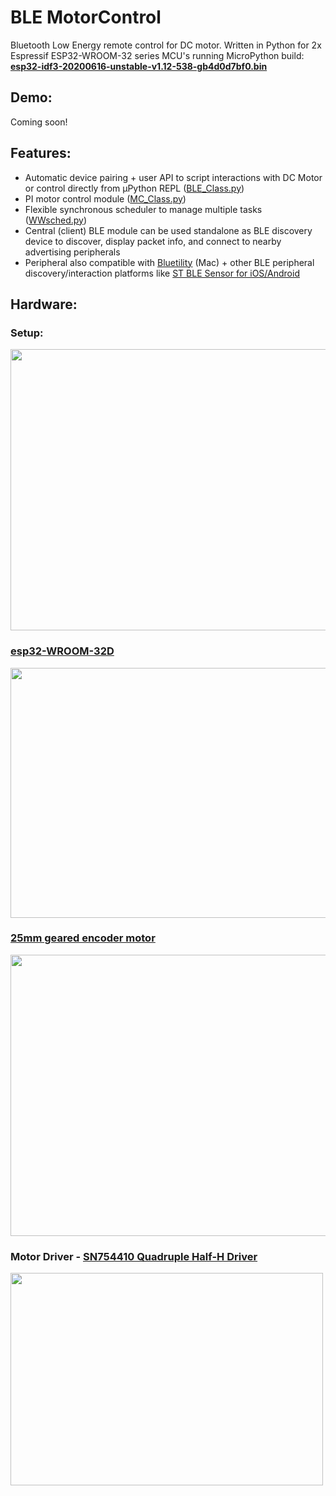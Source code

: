 # BLE MotorControl

Bluetooth Low Energy remote control for DC motor. Written in Python for 2x Espressif ESP32-WROOM-32 series MCU's running MicroPython build: [**esp32-idf3-20200616-unstable-v1.12-538-gb4d0d7bf0.bin**](https://micropython.org/download/esp32/)

Demo:
-----
Coming soon!

Features:
---------

- Automatic device pairing + user API to script interactions with DC Motor or control directly from µPython REPL ([BLE_Class.py](https://github.com/waleckaw/esp32_BLE_MotorControl/blob/master/BLE_Class.py))
- PI motor control module ([MC_Class.py](https://github.com/waleckaw/esp32_BLE_MotorControl/blob/master/MC_Class.py))
- Flexible synchronous scheduler to manage multiple tasks ([WWsched.py](https://github.com/waleckaw/esp32_BLE_MotorControl/blob/master/WWsched.py))
- Central (client) BLE module can be used standalone as BLE discovery device to discover, display packet info, and connect to nearby advertising peripherals
- Peripheral also compatible with [Bluetility](https://github.com/jnross/Bluetility/releases) (Mac) + other BLE peripheral discovery/interaction platforms like [ST BLE Sensor for iOS/Android](https://www.st.com/en/embedded-software/stblesensor.html)

Hardware:
---------

### Setup:
<img src="https://github.com/waleckaw/esp32_BLE_MotorControl/blob/master/media/IMG_8885.JPG" width="600" height="450" />


### [esp32-WROOM-32D](https://www.espressif.com/sites/default/files/documentation/esp32-wroom-32d_esp32-wroom-32u_datasheet_en.pdf)
<img src="https://github.com/waleckaw/esp32_BLE_MotorControl/blob/master/media/doit-esp-wroom-32-devkit.jpg" width="550" height="400" />


### [25mm geared encoder motor](https://forum.makeblock.com/t/information-about-25mm-dc-encoder-motor/10791)
<img src="https://github.com/waleckaw/esp32_BLE_MotorControl/blob/master/media/IMG_8888.JPG" width="600" height="450" />


### Motor Driver - [SN754410 Quadruple Half-H Driver](https://www.ti.com/lit/ds/symlink/sn754410.pdf)
<img src="https://github.com/waleckaw/esp32_BLE_MotorControl/blob/master/media/h-bridge-sn754410.jpg" width="500" height="340" />





